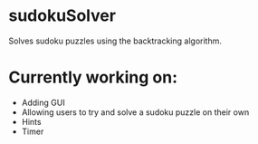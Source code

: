 # sudokuSolver
Solves sudoku puzzles using the backtracking algorithm. 

# Currently working on:
- Adding GUI
- Allowing users to try and solve a sudoku puzzle on their own
- Hints
- Timer
